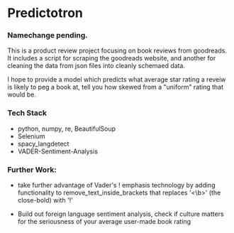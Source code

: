 # Predictotron

### Namechange pending. 
This is a product review project focusing on book reviews from goodreads. It includes a script for scraping the goodreads website, and another for cleaning the data from json files into cleanly schemaed data.

I hope to provide a model which predicts what average star rating a reveiw is likely to peg a book at, tell you how skewed from a "uniform" rating that would be. 


### Tech Stack
- python, numpy, re, BeautifulSoup
- Selenium
- spacy_langdetect
- VADER-Sentiment-Analysis


### Further Work:
- take further advantage of Vader's ! emphasis technology by adding functionality to remove_text_inside_brackets that replaces '<\b>' (the close-bold) with '!'

- Build out foreign language sentiment analysis, check if culture matters for the seriousness of your average user-made book rating
